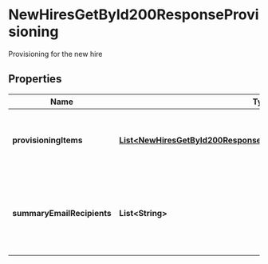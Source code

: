 

# NewHiresGetById200ResponseProvisioning

Provisioning for the new hire

## Properties

| Name | Type | Description | Notes |
|------------ | ------------- | ------------- | -------------|
|**provisioningItems** | [**List&lt;NewHiresGetById200ResponseProvisioningProvisioningItemsInner&gt;**](NewHiresGetById200ResponseProvisioningProvisioningItemsInner.md) | The list of provisioning items selected for this New Hire |  [optional] |
|**summaryEmailRecipients** | **List&lt;String&gt;** | These emails receive updates about this new hire&#39;s provisioning items |  [optional] |



